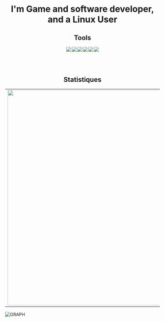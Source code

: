 <center>
    <h1>I'm Game and software developer, and a Linux User</h1>
    <h2>Tools</h2>
    <table>
        <img src="https://img.icons8.com/color/32/000000/git.png" style="margin-right:2px">
        <img src="https://img.icons8.com/windows/32/4a90e2/fedora.png" style="margin-right:2px">
        <img src="https://img.icons8.com/ios-filled/32/000000/unity.png" style="margin-right:2px">
        <img src="https://img.icons8.com/color/32/000000/unreal-engine.png" style="margin-right:2px">
        <img src="https://img.icons8.com/color/32/000000/visual-studio.png" style="margin-right:2px">
        <img src="https://img.icons8.com/fluency/32/000000/visual-studio-code-2019.png">
    </table>
    <br />
    <h2>Statistiques</h2>
    <table>
        <tr>
            <td>
                <img src="https://github-readme-stats.vercel.app/api?username=Dragnansia&show_icons=true&theme=tokyonight&hide_border=true" width="700px"/>
            </td>
            <td>
                <img src="https://github-readme-stats.vercel.app/api/top-langs/?username=dragnansia&layout=compact&langs_count=12&theme=tokyonight&hide_border=true" width="450px"/>
            </td>
        </tr>
    </table>
</center>

![GRAPH](https://activity-graph.herokuapp.com/graph?username=Dragnansia&hide_border=true&theme=redical)
